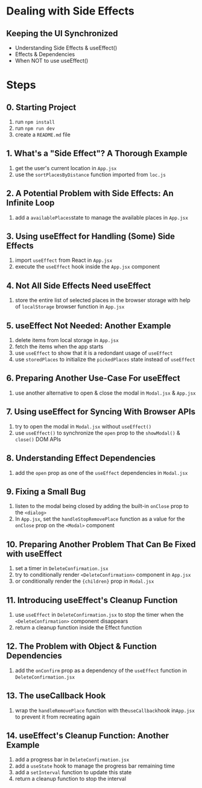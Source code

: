 # Dealing with Side Effects

## Keeping the UI Synchronized

- Understanding Side Effects & useEffect()
- Effects & Dependencies
- When NOT to use useEffect()

# Steps

## 0. Starting Project

1. run `npm install`
2. run `npm run dev`
3. create a `README.md` file

## 1. What's a "Side Effect"? A Thorough Example

1. get the user's current location in `App.jsx`
2. use the `sortPlacesByDistance` function imported from `loc.js`

## 2. A Potential Problem with Side Effects: An Infinite Loop

1. add a `availablePlaces`state to manage the available places in `App.jsx`

## 3. Using useEffect for Handling (Some) Side Effects

1. import `useEffect` from React in `App.jsx`
2. execute the `useEffect` hook inside the `App.jsx` component

## 4. Not All Side Effects Need useEffect

1. store the entire list of selected places in the browser storage with help of `localStorage` browser function in `App.jsx`

## 5. useEffect Not Needed: Another Example

1. delete items from local storage in `App.jsx`
2. fetch the items when the app starts
3. use `useEffect` to show that it is a redondant usage of `useEffect`
4. use `storedPlaces` to initialize the `pickedPlaces` state instead of `useEffect`

## 6. Preparing Another Use-Case For useEffect

1. use another alternative to open & close the modal in `Modal.jsx` & `App.jsx`

## 7. Using useEffect for Syncing With Browser APIs

1. try to open the modal in `Modal.jsx` without `useEffect()`
2. use `useEffect()` to synchronize the `open` prop to the `showModal()` & `close()` DOM APIs

## 8. Understanding Effect Dependencies

1. add the `open` prop as one of the `useEffect` dependencies in `Modal.jsx`

## 9. Fixing a Small Bug

1. listen to the modal being closed by adding the built-in `onClose` prop to the `<dialog>`
2. In `App.jsx`, set the `handleStopRemovePlace` function as a value for the `onClose` prop on the `<Modal>` component

## 10. Preparing Another Problem That Can Be Fixed with useEffect

1. set a timer in `DeleteConfirmation.jsx`
2. try to conditionally render `<DeleteConfirmation>` component in `App.jsx`
3. or conditionally render the `{children}` prop in `Modal.jsx`

## 11. Introducing useEffect's Cleanup Function

1. use `useEffect` in `DeleteConfirmation.jsx` to stop the timer when the `<DeleteConfirmation>` component disappears
2. return a cleanup function inside the Effect function

## 12. The Problem with Object & Function Dependencies

1. add the `onConfirm` prop as a dependency of the `useEffect` function in `DeleteConfirmation.jsx`

## 13. The useCallback Hook

1. wrap the `handleRemovePlace` function with the`useCallback`hook in`App.jsx` to prevent it from recreating again

## 14. useEffect's Cleanup Function: Another Example

1. add a progress bar in `DeleteConfirmation.jsx`
2. add a `useState` hook to manage the progress bar remaining time
3. add a `setInterval` function to update this state
4. return a cleanup function to stop the interval

